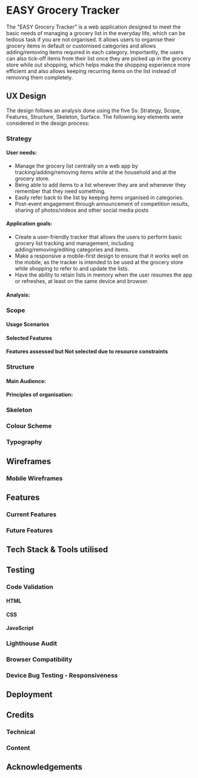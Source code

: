 # EASY Grocery Tracker

The "EASY Grocery Tracker" is a web application designed to meet the basic needs of managing a grocery list in the everyday life, which can be tedious task if you are not organised. It allows users to organise their grocery items in default or customised categories and allows adding/removing items required in each category. Importantly, the users can also tick-off items from their list once they are picked up in the grocery store while out shopping, which helps make the shopping experience more efficient and also allows keeping recurring items on the list instead of removing them completely.

## UX Design
The design follows an analysis done using the five Ss: Strategy, Scope, Features, Structure, Skeleton, Surface.
The following key elements were considered in the design process:

### Strategy

#### User needs:
* Manage the grocery list centrally on a web app by tracking/adding/removing items while at the household and at the grocery store.
* Being able to add items to a list wherever they are and whenever they remember that they need something.
* Easily refer back to the list by keeping items organised in categories.
* Post-event engagement through announcement of competition results, sharing of photos/videos and other social media posts

#### Application goals:
* Create a user-friendly tracker that allows the users to perform basic grocery list tracking and management, including adding/removing/editing categories and items.
* Make a responsive a mobile-first design to ensure that it works well on the mobile, as the tracker is intended to be used at the grocery store while shopping to refer to and update the lists.
* Have the ability to retain lists in memory when the user resumes the app or refreshes, at least on the same device and browser.

#### Analysis:

### Scope

#### Usage Scenarios

#### Selected Features

#### Features assessed but Not selected due to resource constraints

### Structure

#### Main Audience:

#### Principles of organisation:

### Skeleton

### Colour Scheme

### Typography

## Wireframes

### Mobile Wireframes

## Features

### Current Features

### Future Features

## Tech Stack & Tools utilised

## Testing

### Code Validation

#### HTML

#### CSS

#### JavaScript

### Lighthouse Audit

### Browser Compatibility

### Device Bug Testing - Responsiveness

## Deployment

## Credits

### Technical

### Content

## Acknowledgements
